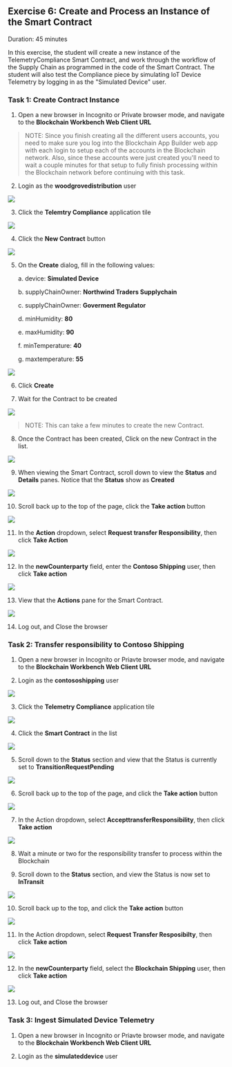 ## Exercise 6: Create and Process an Instance of the Smart Contract
Duration: 45 minutes

In this exercise, the student will create a new instance of the TelemetryCompliance Smart Contract, and work through the workflow of the Supply Chain as programmed in the code of the Smart Contract. The student will also test the Compliance piece by simulating IoT Device Telemetry by logging in as the "Simulated Device" user.

### Task 1: Create Contract Instance
1. Open a new browser in Incognito or Private browser mode, and navigate to the **Blockchain Workbench Web Client URL**
>NOTE: Since you finish creating all the different users accounts, you need to make sure you log into the Blockchain App Builder web app with each login to setup each of the accounts in the Blockchain network. Also, since these accounts were just created you'll need to wait a couple minutes for that setup to fully finish processing within the Blockchain network before continuing with this task.

2. Login as the **woodgrovedistribution** user

![](https://github.com/ceteongvanness/eventdemo/blob/master/Azure%20Blockchain%20Workshop/Image/F1.png)

3. Click the **Telemtry Compliance** application tile

![](https://github.com/ceteongvanness/eventdemo/blob/master/Azure%20Blockchain%20Workshop/Image/F2.png)

4. Click the **New Contract** button

![](https://github.com/ceteongvanness/eventdemo/blob/master/Azure%20Blockchain%20Workshop/Image/F3.png)

5. On the **Create** dialog, fill in the following values:
	
    a. device: **Simulated Device**
    
    b. supplyChainOwner: **Northwind Traders Supplychain**
    
    c. supplyChainOwner: **Goverment Regulator**
    
    d. minHumidity: **80**
    
    e. maxHumidity: **90**
    
    f. minTemperature: **40**
    
    g. maxtemperature: **55**

![](https://github.com/ceteongvanness/eventdemo/blob/master/Azure%20Blockchain%20Workshop/Image/F4.png)

6. Click **Create**

7. Wait for the Contract to be created

![](https://github.com/ceteongvanness/eventdemo/blob/master/Azure%20Blockchain%20Workshop/Image/F5.png)
> NOTE: This can take a few minutes to create the new Contract.

8. Once the Contract has been created, Click on the new Contract in the list.

![](https://github.com/ceteongvanness/eventdemo/blob/master/Azure%20Blockchain%20Workshop/Image/F6.png)

9. When viewing the Smart Contract, scroll down to view the **Status** and **Details** panes. Notice that the **Status** show as **Created**

![](https://github.com/ceteongvanness/eventdemo/blob/master/Azure%20Blockchain%20Workshop/Image/F7.png)

10. Scroll back up to the top of the page, click the **Take action** button

![](https://github.com/ceteongvanness/eventdemo/blob/master/Azure%20Blockchain%20Workshop/Image/F8.png)

11. In the **Action** dropdown, select **Request transfer Responsibility**, then click **Take Action**

![](https://github.com/ceteongvanness/eventdemo/blob/master/Azure%20Blockchain%20Workshop/Image/F9.png)

12. In the **newCounterparty** field, enter the **Contoso Shipping** user, then click **Take action**

![](https://github.com/ceteongvanness/eventdemo/blob/master/Azure%20Blockchain%20Workshop/Image/F10.png)

13. View that the **Actions** pane for the Smart Contract.

![](https://github.com/ceteongvanness/eventdemo/blob/master/Azure%20Blockchain%20Workshop/Image/F11.png)

14. Log out, and Close the browser

### Task 2: Transfer responsibility to Contoso Shipping
1. Open a new browser in Incognito or Priavte browser mode, and navigate to the **Blockchain Workbench Web Client URL**

2. Login as the **contososhipping** user

![](https://github.com/ceteongvanness/eventdemo/blob/master/Azure%20Blockchain%20Workshop/Image/F12.png)

3. Click the **Telemetry Compliance** application tile

![](https://github.com/ceteongvanness/eventdemo/blob/master/Azure%20Blockchain%20Workshop/Image/F13.png)

4. Click the **Smart Contract** in the list

![](https://github.com/ceteongvanness/eventdemo/blob/master/Azure%20Blockchain%20Workshop/Image/F14.png)

5. Scroll down to the **Status** section and view that the Status is currently set to **TransitionRequestPending**

![](https://github.com/ceteongvanness/eventdemo/blob/master/Azure%20Blockchain%20Workshop/Image/F15.png)

6. Scroll back up to the top of the page, and click the **Take action** button

![](https://github.com/ceteongvanness/eventdemo/blob/master/Azure%20Blockchain%20Workshop/Image/F16.png)

7. In the Action dropdown, select **AccepttransferResponsibility**, then click **Take action**

![](https://github.com/ceteongvanness/eventdemo/blob/master/Azure%20Blockchain%20Workshop/Image/F17.png)

8. Wait a minute or two for the responsibility transfer to process within the Blockchain

9. Scroll down to the **Status** section, and view the Status is now set to **InTransit**

![](https://github.com/ceteongvanness/eventdemo/blob/master/Azure%20Blockchain%20Workshop/Image/F18.png)

10. Scroll back up to the top, and click the **Take action** button

![](https://github.com/ceteongvanness/eventdemo/blob/master/Azure%20Blockchain%20Workshop/Image/F19.png)

11. In the Action dropdown, select **Request Transfer Resposibilty**, then click **Take action**

![](https://github.com/ceteongvanness/eventdemo/blob/master/Azure%20Blockchain%20Workshop/Image/F20.png)

12. In the **newCounterparty** field, select the **Blockchain Shipping** user, then click **Take action**

![](https://github.com/ceteongvanness/eventdemo/blob/master/Azure%20Blockchain%20Workshop/Image/F21.png)

13. Log out, and Close the browser

### Task 3: Ingest Simulated Device Telemetry
1. Open a new browser in Incognito or Priavte browser mode, and navigate to the **Blockchain Workbench Web Client URL**

2. Login as the **simulateddevice** user









